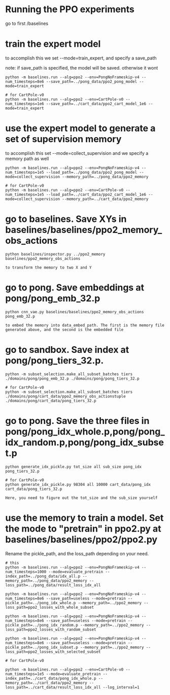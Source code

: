 # Running the PPO experiments
    
go to first /baselines
    
# train the expert model

to accomplish this we set --mode=train\_expert, and specify a save\_path

note: if save\_path is specified, the model will be saved. otherwise it wont

    python -m baselines.run --alg=ppo2 --env=PongNoFrameskip-v4 --num_timesteps=8e6 --save_path=../pong_data/ppo2_pong_model --mode=train_expert
    
    # for CartPole-v0
    python -m baselines.run --alg=ppo2 --env=CartPole-v0 --num_timesteps=1e6 --save_path=../cart_data/ppo2_cart_model_1e6 --mode=train_expert
    
# use the expert model to generate a set of supervision memory

to accomplish this set --mode=collect\_supervision
and we specify a memory path as well

    python -m baselines.run --alg=ppo2 --env=PongNoFrameskip-v4 --num_timesteps=1e5 --load_path=../pong_data/ppo2_pong_model --mode=collect_supervision --memory_path=../pong_data/ppo2_memory
    
    # for CartPole-v0
    python -m baselines.run --alg=ppo2 --env=CartPole-v0 --num_timesteps=1e5 --load_path=../cart_data/ppo2_cart_model_1e6 --mode=collect_supervision --memory_path=../cart_data/ppo2_memory
    

# go to baselines. Save XYs in baselines/baselines/ppo2_memory_obs_actions

    python baselines/inspector.py ../ppo2_memory baselines/ppo2_memory_obs_actions
    
    to transform the memory to two X and Y
    
    
# go to pong. Save embeddings at pong/pong_emb_32.p

    python cnn_vae.py baselines/baselines/ppo2_memory_obs_actions pong_emb_32.p
    
    to embed the memory into data_embed_path. The first is the memory file generated above, and the second is the embedded file

# go to sandbox. Save index at pong/pong_tiers_32.p.
    
    python -m subset_selection.make_all_subset_batches tiers ./domains/pong/pong_emb_32.p ./domains/pong/pong_tiers_32.p

    # for CartPole-v0
    python -m subset_selection.make_all_subset_batches tiers ./domains/pong/cart_data/ppo2_memory_obs_actionstuple ./domains/pong/cart_data/pong_tiers_32.p
# go to pong. Save the three files in pong/pong_idx_whole.p,pong/pong_idx_random.p,pong/pong_idx_subset.p
    
    python generate_idx_pickle.py tot_size all sub_size pong_idx pong_tiers_32.p
    
    # for CartPole-v0
    python generate_idx_pickle.py 98304 all 10000 cart_data/pong_idx cart_data/pong_tiers_32.p
    
    Here, you need to figure out the tot_size and the sub_size yourself
    
    
# use the memory to train a model. Set the mode to "pretrain" in ppo2.py at baselines/baselines/ppo2/ppo2.py
Rename the pickle_path, and the loss_path depending on your need.

    # this
    python -m baselines.run --alg=ppo2 --env=PongNoFrameskip-v4 --num_timesteps=1000 --mode=evaluate_pretrain --index_path=../pong_data/idx_all.p --memory_path=../pong_data/ppo2_memory --loss_path=../pong_data/result_loss_idx_all

    python -m baselines.run --alg=ppo2 --env=PongNoFrameskip-v4 --num_timesteps=8e6 --save_path=useless --mode=pretrain --pickle_path=../pong_idx_whole.p --memory_path=../ppo2_memory --loss_path=ppo2_losses_with_whole_subset
    
    python -m baselines.run --alg=ppo2 --env=PongNoFrameskip-v4 --num_timesteps=8e6 --save_path=useless --mode=pretrain --pickle_path=../pong_idx_random.p --memory_path=../ppo2_memory --loss_path=ppo2_losses_with_random_subset
    
    python -m baselines.run --alg=ppo2 --env=PongNoFrameskip-v4 --num_timesteps=8e6 --save_path=useless --mode=pretrain --pickle_path=../pong_idx_subset.p --memory_path=../ppo2_memory --loss_path=ppo2_losses_with_selected_subset
    
    # for CartPole-v0
    
    python -m baselines.run --alg=ppo2 --env=CartPole-v0 --num_timesteps=1e5 --mode=evaluate_pretrain --index_path=../cart_data/pong_idx_whole.p --memory_path=../cart_data/ppo2_memory --loss_path=../cart_data/result_loss_idx_all --log_interval=1
    
    
    
    
    
    
